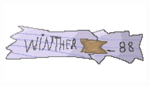 <img src="https://github.com/Winther88/Winther88/blob/main/github%20readme%20banner.png" alt="Winther" width="465" height="255"/> </a> </p>

